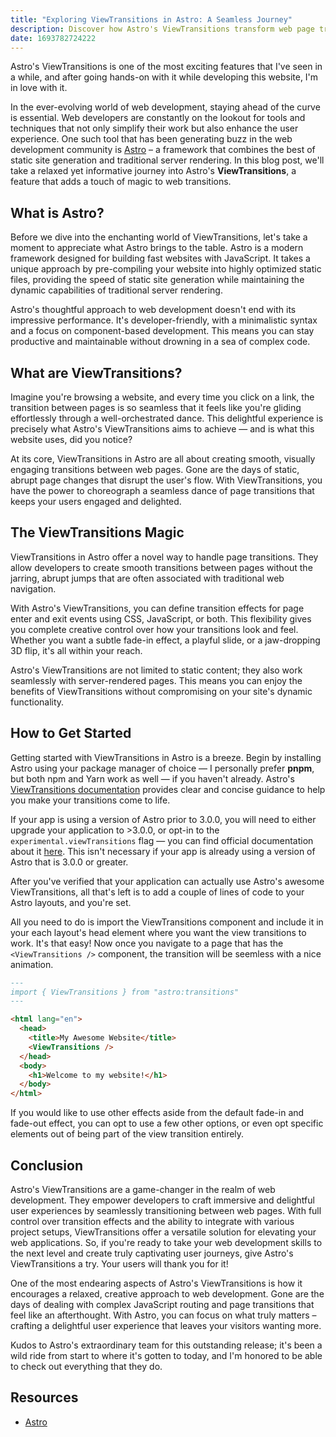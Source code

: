 ```yaml
---
title: "Exploring ViewTransitions in Astro: A Seamless Journey"
description: Discover how Astro's ViewTransitions transform web page transitions into seamless, captivating journeys, blending the power of static site generation with dynamic user experiences.
date: 1693782724222
---
```




Astro's ViewTransitions is one of the most exciting features that I've seen in a while, and after going hands-on with it while developing this website, I'm in love with it.

In the ever-evolving world of web development, staying ahead of the curve is essential. Web developers are constantly on the lookout for tools and techniques that not only simplify their work but also enhance the user experience. One such tool that has been generating buzz in the web development community is [Astro](https://astro.build/) – a framework that combines the best of static site generation and traditional server rendering. In this blog post, we'll take a relaxed yet informative journey into Astro's **ViewTransitions**, a feature that adds a touch of magic to web transitions.



## What is Astro?

Before we dive into the enchanting world of ViewTransitions, let's take a moment to appreciate what Astro brings to the table. Astro is a modern framework designed for building fast websites with JavaScript. It takes a unique approach by pre-compiling your website into highly optimized static files, providing the speed of static site generation while maintaining the dynamic capabilities of traditional server rendering.

Astro's thoughtful approach to web development doesn't end with its impressive performance. It's developer-friendly, with a minimalistic syntax and a focus on component-based development. This means you can stay productive and maintainable without drowning in a sea of complex code.



## What are ViewTransitions?
Imagine you're browsing a website, and every time you click on a link, the transition between pages is so seamless that it feels like you're gliding effortlessly through a well-orchestrated dance. This delightful experience is precisely what Astro's ViewTransitions aims to achieve &mdash; and is what this website uses, did you notice?

At its core, ViewTransitions in Astro are all about creating smooth, visually engaging transitions between web pages. Gone are the days of static, abrupt page changes that disrupt the user's flow. With ViewTransitions, you have the power to choreograph a seamless dance of page transitions that keeps your users engaged and delighted.



## The ViewTransitions Magic

ViewTransitions in Astro offer a novel way to handle page transitions. They allow developers to create smooth transitions between pages without the jarring, abrupt jumps that are often associated with traditional web navigation.

With Astro's ViewTransitions, you can define transition effects for page enter and exit events using CSS, JavaScript, or both. This flexibility gives you complete creative control over how your transitions look and feel. Whether you want a subtle fade-in effect, a playful slide, or a jaw-dropping 3D flip, it's all within your reach.

Astro's ViewTransitions are not limited to static content; they also work seamlessly with server-rendered pages. This means you can enjoy the benefits of ViewTransitions without compromising on your site's dynamic functionality.



## How to Get Started

Getting started with ViewTransitions in Astro is a breeze. Begin by installing Astro using your package manager of choice &mdash; I personally prefer **pnpm**, but both npm and Yarn work as well &mdash; if you haven't already. Astro's [ViewTransitions documentation](https://docs.astro.build/en/guides/view-transitions/) provides clear and concise guidance to help you make your transitions come to life.

If your app is using a version of Astro prior to 3.0.0, you will need to either upgrade your application to >3.0.0, or opt-in to the `experimental.viewTransitions` flag &mdash; you can find official documentation about it [here](https://docs.astro.build/en/guides/view-transitions/#upgrade-to-v30-from-v2x). This isn't necessary if your app is already using a version of Astro that is 3.0.0 or greater.

After you've verified that your application can actually use Astro's awesome ViewTransitions, all that's left is to add a couple of lines of code to your Astro layouts, and you're set.

All you need to do is import the ViewTransitions component and include it in your each layout's head element where you want the view transitions to work. It's that easy!
Now once you navigate to a page that has the `<ViewTransitions />` component, the transition will be seemless with a nice animation.

```markdown
---
import { ViewTransitions } from "astro:transitions"
---

<html lang="en">
  <head>
    <title>My Awesome Website</title>
    <ViewTransitions />
  </head>
  <body>
    <h1>Welcome to my website!</h1>
  </body>
</html>
```

If you would like to use other effects aside from the default fade-in and fade-out effect, you can opt to use a few other options, or even opt specific elements out of being part of the view transition entirely.



## Conclusion
Astro's ViewTransitions are a game-changer in the realm of web development. They empower developers to craft immersive and delightful user experiences by seamlessly transitioning between web pages. With full control over transition effects and the ability to integrate with various project setups, ViewTransitions offer a versatile solution for elevating your web applications. So, if you're ready to take your web development skills to the next level and create truly captivating user journeys, give Astro's ViewTransitions a try. Your users will thank you for it!

One of the most endearing aspects of Astro's ViewTransitions is how it encourages a relaxed, creative approach to web development. Gone are the days of dealing with complex JavaScript routing and page transitions that feel like an afterthought. With Astro, you can focus on what truly matters – crafting a delightful user experience that leaves your visitors wanting more.

Kudos to Astro's extraordinary team for this outstanding release; it's been a wild ride from start to where it's gotten to today, and I'm honored to be able to check out everything that they do.



## Resources
- [Astro](https://astro.build/)
